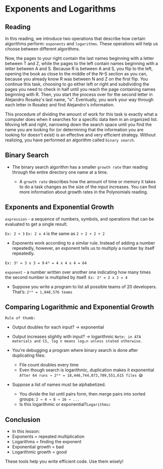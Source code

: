 # Exponents and Logarithms

## Reading

In this reading, we introduce two operations that describe how certain algorithms perform: `exponents` and `logarithms`. These operations will help us choose between different algorithms.

Now, the pages to your right contain the last names beginning with a letter between T and Z, while the pages to the left contain names beginning with a letter between A and S. Because R is between A and S, you flip to the left, opening the book as close to the middle of the N–S section as you can, because you already know R was between N and Z on the first flip. You continue this task, choosing to go either left or right and subdividing the pages you need to check in half until you reach the page containing names beginning with R. Then, you start the process over for the second letter in Alejandro Rosalez's last name, "o". Eventually, you work your way through each letter in Rosalez and find Alejandro's information.

This procedure of dividing the amount of work for this task is exactly what a computer does when it searches for a specific data item in an organized list. Moving left and right, narrowing down the search space until you find the name you are looking for (or determining that the information you are looking for doesn't exist) is an effective and very efficient strategy. Without realizing, you have performed an algorithm called `binary search`.

## Binary Search

- The binary search algorithm has a smaller `growth rate` than reading through the entire directory one name at a time.

  - A `growth rate` describes how the amount of time or memory it takes to do a task changes as the size of the input increases. You can find more information about growth rates in the Polynomials reading.

## Exponents and Exponential Growth

`expression` - a sequence of numbers, symbols, and operations that can be evaluated to get a single result.

`Ex: 2 + 3`
`Ex: 2 x 4` is the same as `2 + 2 + 2 + 2`

- Exponents work according to a similar rule. Instead of adding a number repeatedly, however, an exponent tells us to multiply a number by itself repeatedly.

`Ex: 3² = 3 x 3 = 9`
`4³ = 4 x 4 x 4 = 64`

`exponent` - a number written over another one indicating how many times the second number is multiplied by itself.
`Ex: 2² = 2 x 2 = 4`

- Suppose you write a program to list all possible teams of 20 developers. That’s:
  `2²⁰ = 1,048,576 teams`

## Comparing Logarithmic and Exponential Growth

`Rule of thumb:`

- Output doubles for each input? → exponential
- Output increases slightly with input? → logarithmic
  `Note: in ATA materials and CS, log n means log₂n unless stated otherwise.`

- You’re debugging a program where binary search is done after duplicating files:

  - File count doubles every time
  - Even though search is logarithmic, duplication makes it exponential
    `After 64 runs → 2⁶⁴ = 18,446,744,073,709,551,615 files 😱`

- Suppose a list of names must be alphabetized.
  - You divide the list until pairs form, then merge pairs into sorted groups:
    `2 → 4 → 8 → 16 → ...`
  - Is this logarithmic or exponential?`Logarithmic`

## Conclusion

- In this lesson:
- Exponents = repeated multiplication
- Logarithms = finding the exponent
- Exponential growth = bad
- Logarithmic growth = good

These tools help you write efficient code. Use them wisely!
